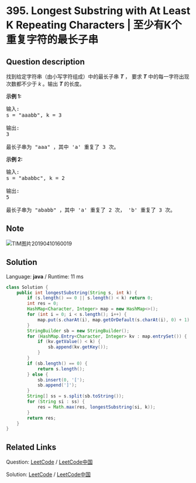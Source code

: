 # 395. Longest Substring with At Least K Repeating Characters | 至少有K个重复字符的最长子串

## Question description

<!--If you want to use the English description, use <p>
Find the length of the longest substring <b><i>T</i></b> of a given string (consists of lowercase letters only) such that every character in <b><i>T</i></b> appears no less than <i>k</i> times.
</p>

<p><b>Example 1:</b>
<pre>
Input:
s = "aaabb", k = 3

Output:
3

The longest substring is "aaa", as 'a' is repeated 3 times.
</pre>
</p>

<p><b>Example 2:</b>
<pre>
Input:
s = "ababbc", k = 2

Output:
5

The longest substring is "ababb", as 'a' is repeated 2 times and 'b' is repeated 3 times.
</pre>
</p> instead-->
<p>找到给定字符串（由小写字符组成）中的最长子串 <strong><em>T</em></strong> ，&nbsp;要求&nbsp;<strong><em>T</em></strong>&nbsp;中的每一字符出现次数都不少于 <em>k</em> 。输出 <strong><em>T&nbsp;</em></strong>的长度。</p>

<p><strong>示例 1:</strong></p>

<pre>
输入:
s = &quot;aaabb&quot;, k = 3

输出:
3

最长子串为 &quot;aaa&quot; ，其中 &#39;a&#39; 重复了 3 次。
</pre>

<p><strong>示例 2:</strong></p>

<pre>
输入:
s = &quot;ababbc&quot;, k = 2

输出:
5

最长子串为 &quot;ababb&quot; ，其中 &#39;a&#39; 重复了 2 次， &#39;b&#39; 重复了 3 次。
</pre>


## Note

![TIM图片20190410160019](https://user-images.githubusercontent.com/9983385/55861834-d012bb80-5ba9-11e9-98db-1e5c735ac2c6.jpg)


## Solution

Language: **java**  /  Runtime: 11 ms

```java
class Solution {
    public int longestSubstring(String s, int k) {
        if (s.length() == 0 || s.length() < k) return 0;
        int res = 0;
        HashMap<Character, Integer> map = new HashMap<>();
        for (int i = 0; i < s.length(); i++) {
            map.put(s.charAt(i), map.getOrDefault(s.charAt(i), 0) + 1);
        }
        StringBuilder sb = new StringBuilder();
        for (HashMap.Entry<Character, Integer> kv : map.entrySet()) {
            if (kv.getValue() < k) {
                sb.append(kv.getKey());
            }
        }
        if (sb.length() == 0) {
            return s.length();
        } else {
            sb.insert(0, '[');
            sb.append(']');
        }
        String[] ss = s.split(sb.toString());
        for (String si : ss) {
            res = Math.max(res, longestSubstring(si, k));
        }
        return res;
    }
}
```



## Related Links

Question: [LeetCode](https://leetcode.com/problems/longest-substring-with-at-least-k-repeating-characters/description/)  /  [LeetCode中国](https://leetcode-cn.com/problems/longest-substring-with-at-least-k-repeating-characters/description/)

Solution: [LeetCode](https://leetcode.com/articles/longest-substring-with-at-least-k-repeating-characters/)  /  [LeetCode中国](https://leetcode-cn.com/articles/longest-substring-with-at-least-k-repeating-characters/)